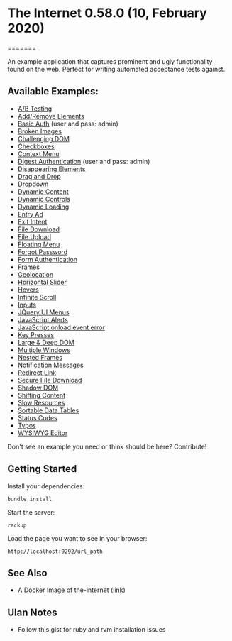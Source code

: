 # The Internet 0.58.0 (10, February 2020)

=======

An example application that captures prominent and ugly functionality found on the web. Perfect for writing automated acceptance tests against.

## Available Examples:

- [A/B Testing](http://the-internet.herokuapp.com/abtest)
- [Add/Remove Elements](http://the-internet.herokuapp.com/add_remove_elements/)
- [Basic Auth](http://the-internet.herokuapp.com/basic_auth) (user and pass: admin)
- [Broken Images](http://the-internet.herokuapp.com/broken_images)
- [Challenging DOM](http://the-internet.herokuapp.com/challenging_dom)
- [Checkboxes](http://the-internet.herokuapp.com/checkboxes)
- [Context Menu](http://the-internet.herokuapp.com/context_menu)
- [Digest Authentication](http://the-internet.herokuapp.com/digest_auth) (user and pass: admin)
- [Disappearing Elements](http://the-internet.herokuapp.com/disappearing_elements)
- [Drag and Drop](http://the-internet.herokuapp.com/drag_and_drop)
- [Dropdown](http://the-internet.herokuapp.com/dropdown)
- [Dynamic Content](http://the-internet.herokuapp.com/dynamic_content)
- [Dynamic Controls](http://the-internet.herokuapp.com/dynamic_controls)
- [Dynamic Loading](http://the-internet.herokuapp.com/dynamic_loading)
- [Entry Ad](http://the-internet.herokuapp.com/entry_ad)
- [Exit Intent](http://the-internet.herokuapp.com/exit_intent)
- [File Download](http://the-internet.herokuapp.com/download)
- [File Upload](http://the-internet.herokuapp.com/upload)
- [Floating Menu](http://the-internet.herokuapp.com/floating_menu)
- [Forgot Password](http://the-internet.herokuapp.com/forgot_password)
- [Form Authentication](http://the-internet.herokuapp.com/login)
- [Frames](http://the-internet.herokuapp.com/frames)
- [Geolocation](http://the-internet.herokuapp.com/geolocation)
- [Horizontal Slider](http://the-internet.herokuapp.com/horizontal_slider)
- [Hovers](http://the-internet.herokuapp.com/hovers)
- [Infinite Scroll](http://the-internet.herokuapp.com/infinite_scroll)
- [Inputs](http://the-internet.herokuapp.com/inputs)
- [JQuery UI Menus](http://the-internet.herokuapp.com/jqueryui/menu)
- [JavaScript Alerts](http://the-internet.herokuapp.com/javascript_alerts)
- [JavaScript onload event error](http://the-internet.herokuapp.com/javascript_error)
- [Key Presses](http://the-internet.herokuapp.com/key_presses)
- [Large & Deep DOM](http://the-internet.herokuapp.com/large)
- [Multiple Windows](http://the-internet.herokuapp.com/windows)
- [Nested Frames](http://the-internet.herokuapp.com/nested_frames)
- [Notification Messages](http://the-internet.herokuapp.com/notification_message)
- [Redirect Link](http://the-internet.herokuapp.com/redirector)
- [Secure File Download](http://the-internet.herokuapp.com/download_secure)
- [Shadow DOM](http://the-internet.herokuapp.com/shadowdom)
- [Shifting Content](http://the-internet.herokuapp.com/shifting_content)
- [Slow Resources](http://the-internet.herokuapp.com/slow)
- [Sortable Data Tables](http://the-internet.herokuapp.com/tables)
- [Status Codes](http://the-internet.herokuapp.com/status_codes)
- [Typos](http://the-internet.herokuapp.com/typos)
- [WYSIWYG Editor](http://the-internet.herokuapp.com/tinymce)

Don't see an example you need or think should be here? Contribute!


## Getting Started

Install your dependencies:

    bundle install

Start the server:

    rackup

Load the page you want to see in your browser:

    http://localhost:9292/url_path

## See Also

- A Docker Image of the-internet ([link](https://hub.docker.com/r/gprestes/the-internet/))

## Ulan Notes

- Follow this gist for ruby and rvm installation issues


